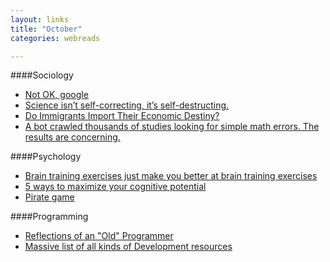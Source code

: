 ```yaml
---
layout: links
title: "October"
categories: webreads

---
```


####Sociology
  * [Not OK, google](https://techcrunch.com/2016/10/05/not-ok-google/)
  * [Science isn’t self-correcting, it’s self-destructing.](http://www.thenewatlantis.com/publications/saving-science)
  * [Do Immigrants Import Their Economic Destiny?](http://evonomics.com/do-immigrants-import-their-economic-destiny-garrett-jones/)
  * [A bot crawled thousands of studies looking for simple math errors. The results are concerning.](http://www.vox.com/science-and-health/2016/9/30/13077658/statcheck-psychology-replication)

####Psychology
  * [Brain training exercises just make you better at brain training exercises](https://digest.bps.org.uk/2016/10/07/brain-training-exercises-just-make-you-better-at-brain-training-exercises/)
  * [5 ways to maximize your cognitive potential](https://blogs.scientificamerican.com/guest-blog/you-can-increase-your-intelligence-5-ways-to-maximize-your-cognitive-potential/)
  * [Pirate game](https://en.wikipedia.org/wiki/Pirate_game)

####Programming
 * [Reflections of an "Old" Programmer](http://www.bennorthrop.com/Essays/2016/reflections-of-an-old-programmer.php)
 * [Massive list of all kinds of Development resources](https://github.com/dakaraphi/development-resources)
